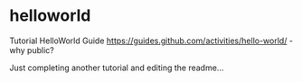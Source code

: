 # helloworld
Tutorial HelloWorld Guide https://guides.github.com/activities/hello-world/ - why public?

Just completing another tutorial and editing the readme...
